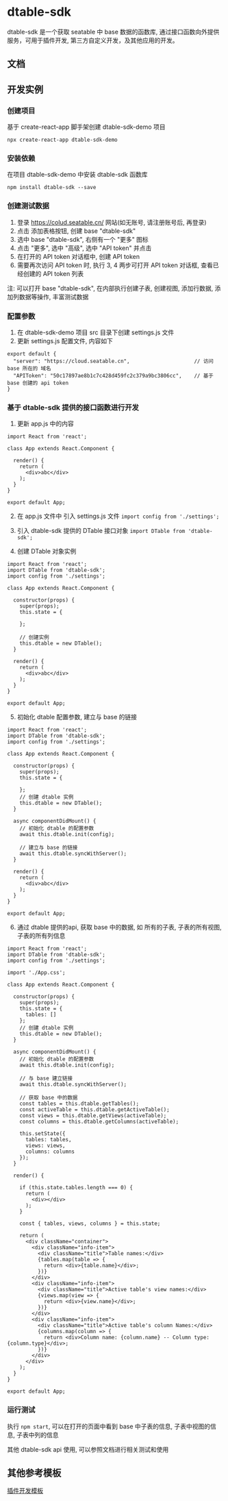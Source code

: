 # dtable-sdk
dtable-sdk 是一个获取 seatable 中 base 数据的函数库, 通过接口函数向外提供服务，可用于插件开发, 第三方自定义开发，及其他应用的开发。

## 文档

## 开发实例

### 创建项目
基于 create-react-app 脚手架创建 dtable-sdk-demo 项目

`npx create-react-app dtable-sdk-demo`

### 安装依赖
在项目 dtable-sdk-demo 中安装 dtable-sdk 函数库

`npm install dtable-sdk --save`

### 创建测试数据
1. 登录 https://colud.seatable.cn/ 网站(如无账号, 请注册账号后, 再登录)
2. 点击 添加表格按钮, 创建 base "dtable-sdk"
3. 选中 base "dtable-sdk", 右侧有一个 "更多" 图标
4. 点击 "更多", 选中 "高级", 选中 "API token" 并点击
5. 在打开的 API token 对话框中, 创建 API token
6. 需要再次访问 API token 时, 执行 3, 4 两步可打开 API token 对话框, 查看已经创建的 API token 列表

注: 可以打开 base "dtable-sdk", 在内部执行创建子表, 创建视图, 添加行数据, 添加列数据等操作, 丰富测试数据

### 配置参数
1. 在 dtable-sdk-demo 项目 src 目录下创建 settings.js 文件
2. 更新 settings.js 配置文件, 内容如下

```
export default {
  "server": "https://cloud.seatable.cn",                     // 访问 base 所在的 域名
  "APIToken": "50c17897ae8b1c7c428d459fc2c379a9bc3806cc",    // 基于 base 创建的 api token
}

```

### 基于 dtable-sdk 提供的接口函数进行开发

1. 更新 app.js 中的内容

```
import React from 'react';

class App extends React.Component {

  render() {
    return (
      <div>abc</div>
    );
  }
}

export default App;
```

2. 在 app.js 文件中 引入 settings.js 文件
`import config from './settings';`

3. 引入 dtable-sdk 提供的 DTable 接口对象
`import DTable from 'dtable-sdk';`

4. 创建 DTable 对象实例

```
import React from 'react';
import DTable from 'dtable-sdk';
import config from './settings';

class App extends React.Component {

  constructor(props) {
    super(props);
    this.state = {

    };

    // 创建实例
    this.dtable = new DTable();
  }

  render() {
    return (
      <div>abc</div>
    );
  }
}

export default App;
```

5. 初始化 dtable 配置参数, 建立与 base 的链接

```
import React from 'react';
import DTable from 'dtable-sdk';
import config from './settings';

class App extends React.Component {

  constructor(props) {
    super(props);
    this.state = {

    };
    // 创建 dtable 实例
    this.dtable = new DTable();
  }

  async componentDidMount() {
    // 初始化 dtable 的配置参数
    await this.dtable.init(config);

    // 建立与 base 的链接
    await this.dtable.syncWithServer();
  }

  render() {
    return (
      <div>abc</div>
    );
  }
}

export default App;

```

6. 通过 dtable 提供的api, 获取 base 中的数据, 如 所有的子表, 子表的所有视图, 子表的所有列信息

```
import React from 'react';
import DTable from 'dtable-sdk';
import config from './settings';

import './App.css';

class App extends React.Component {

  constructor(props) {
    super(props);
    this.state = {
      tables: []
    };
    // 创建 dtable 实例
    this.dtable = new DTable();
  }

  async componentDidMount() {
    // 初始化 dtable 的配置参数
    await this.dtable.init(config);

    // 与 base 建立链接
    await this.dtable.syncWithServer();

    // 获取 base 中的数据
    const tables = this.dtable.getTables();
    const activeTable = this.dtable.getActiveTable();
    const views = this.dtable.getViews(activeTable);
    const columns = this.dtable.getColumns(activeTable);

    this.setState({
      tables: tables,
      views: views,
      columns: columns
    });
  }

  render() {

    if (this.state.tables.length === 0) {
      return (
        <div></div>
      );
    }

    const { tables, views, columns } = this.state;

    return (
      <div className="container">
        <div className="info-item">
          <div className="title">Table names:</div>
          {tables.map(table => {
            return <div>{table.name}</div>;
          })}
        </div>
        <div className="info-item">
          <div className="title">Active table's view names:</div>
          {views.map(view => {
            return <div>{view.name}</div>;
          })}
        </div>
        <div className="info-item">
          <div className="title">Active table's column Names:</div>
          {columns.map(column => {
            return <div>Column name: {column.name} -- Column type: {column.type}</div>;
          })}
        </div>
      </div>
    );
  }
}

export default App;

```

### 运行测试

执行 `npm start`, 可以在打开的页面中看到 base 中子表的信息, 子表中视图的信息, 子表中列的信息

其他 dtable-sdk api 使用, 可以参照文档进行相关测试和使用

## 其他参考模板

[插件开发模板](https://github.com/seatable/seatable-plugin-template)
